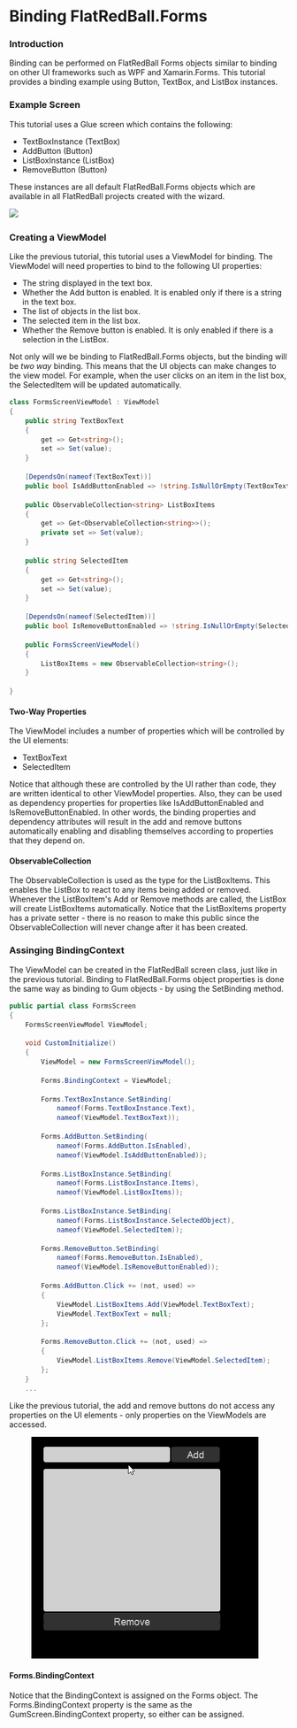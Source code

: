 # Binding FlatRedBall.Forms

### Introduction

Binding can be performed on FlatRedBall Forms objects similar to binding on other UI frameworks such as WPF and Xamarin.Forms. This tutorial provides a binding example using Button, TextBox, and ListBox instances.

### Example Screen

This tutorial uses a Glue screen which contains the following:

* TextBoxInstance (TextBox)
* AddButton (Button)
* ListBoxInstance (ListBox)
* RemoveButton (Button)

These instances are all default FlatRedBall.Forms objects which are available in all FlatRedBall projects created with the wizard.

![](../../../media/2022-01-img\_61d66401c8680.png)

### Creating a ViewModel

Like the previous tutorial, this tutorial uses a ViewModel for binding. The ViewModel will need properties to bind to the following UI properties:

* The string displayed in the text box.
* Whether the Add button is enabled. It is enabled only if there is a string in the text box.
* The list of objects in the list box.
* The selected item in the list box.
* Whether the Remove button is enabled. It is only enabled if there is a selection in the ListBox.

Not only will we be binding to FlatRedBall.Forms objects, but the binding will be _two way_ binding. This means that the UI objects can make changes to the view model. For example, when the user clicks on an item in the list box, the SelectedItem will be updated automatically.

```csharp
class FormsScreenViewModel : ViewModel
{
    public string TextBoxText
    {
        get => Get<string>();
        set => Set(value);
    }

    [DependsOn(nameof(TextBoxText))]
    public bool IsAddButtonEnabled => !string.IsNullOrEmpty(TextBoxText);

    public ObservableCollection<string> ListBoxItems
    {
        get => Get<ObservableCollection<string>>();
        private set => Set(value);
    }

    public string SelectedItem
    {
        get => Get<string>();
        set => Set(value);
    }

    [DependsOn(nameof(SelectedItem))]
    public bool IsRemoveButtonEnabled => !string.IsNullOrEmpty(SelectedItem);

    public FormsScreenViewModel()
    {
        ListBoxItems = new ObservableCollection<string>();
    }

}
```

#### Two-Way Properties

The ViewModel includes a number of properties which will be controlled by the UI elements:

* TextBoxText
* SelectedItem

Notice that although these are controlled by the UI rather than code, they are written identical to other ViewModel properties. Also, they can be used as dependency properties for properties like IsAddButtonEnabled and IsRemoveButtonEnabled. In other words, the binding properties and dependency attributes will result in the add and remove buttons automatically enabling and disabling themselves according to properties that they depend on.

#### ObservableCollection

The ObservableCollection is used as the type for the ListBoxItems. This enables the ListBox to react to any items being added or removed. Whenever the ListBoxItem's Add or Remove methods are called, the ListBox will create ListBoxItems automatically. Notice that the ListBoxItems property has a private setter - there is no reason to make this public since the ObservableCollection will never change after it has been created.

### Assinging BindingContext

The ViewModel can be created in the FlatRedBall screen class, just like in the previous tutorial. Binding to FlatRedBall.Forms object properties is done the same way as binding to Gum objects - by using the SetBinding method.

```csharp
public partial class FormsScreen
{
    FormsScreenViewModel ViewModel;

    void CustomInitialize()
    {
        ViewModel = new FormsScreenViewModel();

        Forms.BindingContext = ViewModel;

        Forms.TextBoxInstance.SetBinding(
            nameof(Forms.TextBoxInstance.Text), 
            nameof(ViewModel.TextBoxText));

        Forms.AddButton.SetBinding(
            nameof(Forms.AddButton.IsEnabled), 
            nameof(ViewModel.IsAddButtonEnabled));

        Forms.ListBoxInstance.SetBinding(
            nameof(Forms.ListBoxInstance.Items), 
            nameof(ViewModel.ListBoxItems));

        Forms.ListBoxInstance.SetBinding(
            nameof(Forms.ListBoxInstance.SelectedObject), 
            nameof(ViewModel.SelectedItem));

        Forms.RemoveButton.SetBinding(
            nameof(Forms.RemoveButton.IsEnabled), 
            nameof(ViewModel.IsRemoveButtonEnabled));

        Forms.AddButton.Click += (not, used) =>
        {
            ViewModel.ListBoxItems.Add(ViewModel.TextBoxText);
            ViewModel.TextBoxText = null;
        };

        Forms.RemoveButton.Click += (not, used) =>
        {
            ViewModel.ListBoxItems.Remove(ViewModel.SelectedItem);
        };
    }
    ...
```

Like the previous tutorial, the add and remove buttons do not access any properties on the UI elements - only properties on the ViewModels are accessed.

<figure><img src="../../../media/2022-01-05_21-14-47.gif" alt=""><figcaption></figcaption></figure>

#### Forms.BindingContext

Notice that the BindingContext is assigned on the Forms object. The Forms.BindingContext property is the same as the GumScreen.BindingContext property, so either can be assigned.

